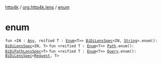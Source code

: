 [http4k](../index.md) / [org.http4k.lens](index.md) / [enum](./enum.md)

# enum

`fun <IN : `[`Any`](https://kotlinlang.org/api/latest/jvm/stdlib/kotlin/-any/index.html)`, reified T : `[`Enum`](https://kotlinlang.org/api/latest/jvm/stdlib/kotlin/-enum/index.html)`<T>> `[`BiDiLensSpec`](-bi-di-lens-spec/index.md)`<IN, `[`String`](https://kotlinlang.org/api/latest/jvm/stdlib/kotlin/-string/index.html)`>.enum(): `[`BiDiLensSpec`](-bi-di-lens-spec/index.md)`<IN, T>`
`fun <reified T : `[`Enum`](https://kotlinlang.org/api/latest/jvm/stdlib/kotlin/-enum/index.html)`<T>> `[`Path`](-path/index.md)`.enum(): `[`BiDiPathLensSpec`](-bi-di-path-lens-spec/index.md)`<T>`
`fun <reified T : `[`Enum`](https://kotlinlang.org/api/latest/jvm/stdlib/kotlin/-enum/index.html)`<T>> `[`Query`](-query.md)`.enum(): `[`BiDiLensSpec`](-bi-di-lens-spec/index.md)`<`[`Request`](../org.http4k.core/-request/index.md)`, T>`
